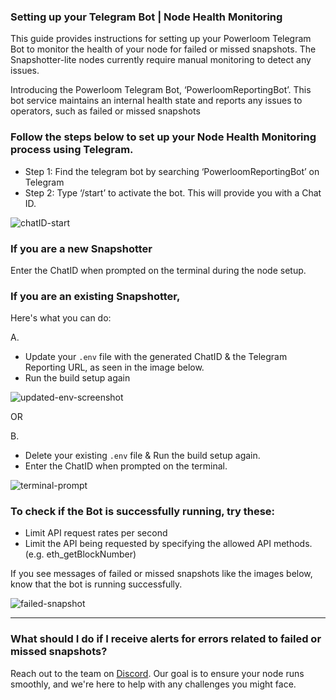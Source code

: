 ### Setting up your Telegram Bot | Node Health Monitoring 


This guide provides instructions for setting up your Powerloom Telegram Bot to monitor the health of your node for failed or missed snapshots. The Snapshotter-lite nodes currently require manual monitoring to detect any issues.

Introducing the Powerloom Telegram Bot, ‘PowerloomReportingBot’. This bot service maintains an internal health state and reports any issues to operators, such as failed or missed snapshots 

### Follow the steps below to set up your Node Health Monitoring process using Telegram.

- Step 1: Find the telegram bot by searching ‘PowerloomReportingBot’ on Telegram
- Step 2: Type ‘/start’ to activate the bot. This will provide you with a Chat ID.

![chatID-start](/images/chatID-start.png)

### If you are a new Snapshotter
Enter the ChatID when prompted on the terminal during the node setup. 

### If you are an existing Snapshotter, 

Here's what you can do:

A. 
  - Update your `.env` file with the generated ChatID & the Telegram Reporting URL, as seen in the image below.
  - Run the build setup again

![updated-env-screenshot](/images/updated-env-screenshot.png)

OR

B.
  - Delete your existing `.env` file & Run the build setup again.
  - Enter the ChatID when prompted on the terminal.

![terminal-prompt](/images/terminal-prompt.png)

### To check if the Bot is successfully running, try these:

- Limit API request rates per second
- Limit the API being requested by specifying the allowed API methods. (e.g. eth_getBlockNumber)

If you see messages of failed or missed snapshots like the images below, know that the bot is running successfully. 

![failed-snapshot](/images/failed-snapshot.png)

---

### What should I do if I receive alerts for errors related to failed or missed snapshots?
Reach out to the team on [Discord](https://discord.com/invite/powerloom). Our goal is to ensure your node runs smoothly, and we're here to help with any challenges you might face.
